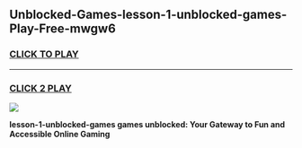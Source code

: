 
## Unblocked-Games-lesson-1-unblocked-games-Play-Free-mwgw6
<h3>
<a href="https://premium76.site?title=lesson-1-unblocked-games&ref=19M">CLICK TO PLAY</a></h3>
<hr>

<h3>
<a href="https://premium76.site?title=lesson-1-unblocked-games&ref=19M">CLICK 2 PLAY</a>
  
</h3>

<a href="https://premium76.site?title=lesson-1-unblocked-games&ref=19M"><img src="https://clearcache.store/games.png"></a>


**lesson-1-unblocked-games games unblocked: Your Gateway to Fun and Accessible Online Gaming**
